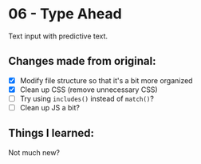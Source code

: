 # 06 - Type Ahead
Text input with predictive text.

## Changes made from original:
- [x] Modify file structure so that it's a bit more organized
- [x] Clean up CSS (remove unnecessary CSS)
- [ ] Try using `includes()` instead of `match()`?
- [ ] Clean up JS a bit?

## Things I learned:
Not much new?
